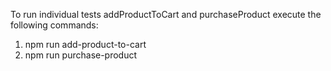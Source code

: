 To run individual tests addProductToCart and purchaseProduct execute the following commands:

1. npm run add-product-to-cart
2. npm run purchase-product
